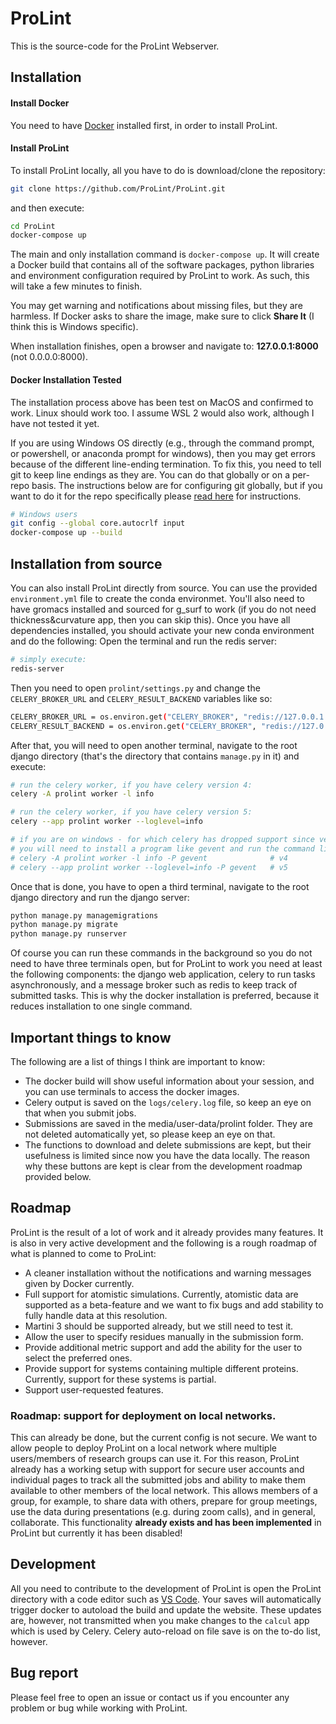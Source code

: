 # ProLint
This is the source-code for the ProLint Webserver. 

## Installation

#### Install Docker
You need to have <a href="https://docs.docker.com/get-docker/" target="_blank">Docker<a/> installed first, in order to install ProLint. 
  
#### Install ProLint
To install ProLint locally, all you have to do is download/clone the repository: 
```sh
git clone https://github.com/ProLint/ProLint.git
```
and then execute: 

```sh
cd ProLint
docker-compose up
```

The main and only installation command is `docker-compose up`. It will create a Docker build that contains all of the software packages, python libraries and environment configuration required by ProLint to work. As such, this will take a few minutes to finish. 

You may get warning and notifications about missing files, but they are harmless. 
If Docker asks to share the image, make sure to click **Share It** (I think this is Windows specific). 

When installation finishes, open a browser and navigate to: **127.0.0.1:8000** (not 0.0.0.0:8000).

#### Docker Installation Tested
The installation process above has been test on MacOS and confirmed to work. Linux should work too. I assume WSL 2 would also work, although I have not tested it yet. <br>

If you are using Windows OS directly (e.g., through the command prompt, or powershell, or anaconda prompt for windows), then you may get errors because of the different line-ending termination. To fix this, you need to tell git to keep line endings as they are. You can do that globally or on a per-repo basis. The instructions below are for configuring git globally, but if you want to do it for the repo specifically please <a href="https://docs.github.com/en/github/getting-started-with-github/configuring-git-to-handle-line-endings" target="_blank"> read here<a/> for instructions.
  
```sh
# Windows users
git config --global core.autocrlf input
docker-compose up --build
```

## Installation from source
You can also install ProLint directly from source. You can use the provided `environment.yml` file to create the conda environmet. You'll also need to have gromacs installed and sourced for g_surf to work (if you do not need thickness&curvature app, then you can skip this). 
Once you have all dependencies installed, you should activate your new conda environment and do the following: 
Open the terminal and run the redis server: 
```sh
# simply execute: 
redis-server
```
Then you need to open `prolint/settings.py` and change the `CELERY_BROKER_URL` and `CELERY_RESULT_BACKEND` variables like so: 
```sh
CELERY_BROKER_URL = os.environ.get("CELERY_BROKER", "redis://127.0.0.1:6379")
CELERY_RESULT_BACKEND = os.environ.get("CELERY_BROKER", "redis://127.0.0.1:6379")
```
After that, you will need to open another terminal, navigate to the root django directory (that's the directory that contains `manage.py` in it) and execute: 
```sh
# run the celery worker, if you have celery version 4:
celery -A prolint worker -l info

# run the celery worker, if you have celery version 5: 
celery --app prolint worker --loglevel=info

# if you are on windows - for which celery has dropped support since version 4, 
# you will need to install a program like gevent and run the command like this: 
# celery -A prolint worker -l info -P gevent              # v4
# celery --app prolint worker --loglevel=info -P gevent   # v5
```

Once that is done, you have to open a third terminal, navigate to the root django directory and run the django server: 
```sh
python manage.py managemigrations
python manage.py migrate
python manage.py runserver
```

Of course you can run these commands in the background so you do not need to have three terminals open, but for ProLint to work you need at least the following components: 
the django web application, celery to run tasks asynchronously, and a message broker such as redis to keep track of submitted tasks. 
This is why the docker installation is preferred, because it reduces installation to one single command. 


## Important things to know
The following are a list of things I think are important to know:
- The docker build will show useful information about your session, and you can use terminals to access the docker images. 
- Celery output is saved on the `logs/celery.log` file, so keep an eye on that when you submit jobs. 
- Submissions are saved in the media/user-data/prolint folder. They are not deleted automatically yet, so please keep an eye on that. 
- The functions to download and delete submissions are kept, but their usefulness is limited since now you have the data locally. The reason why these buttons are kept is clear from the development roadmap provided below. 

## Roadmap 
ProLint is the result of a lot of work and it already provides many features. It is also in very active development and the following is a rough roadmap of what is planned to come to ProLint: 

- A cleaner installation without the notifications and warning messages given by Docker currently. 
- Full support for atomistic simulations. Currently, atomistic data are supported as a beta-feature and we want to fix bugs and add stability to fully handle data at this resolution. 
- Martini 3 should be supported already, but we still need to test it. 
- Allow the user to specify residues manually in the submission form. 
- Provide additional metric support and add the ability for the user to select the preferred ones. 
- Provide support for systems containing multiple different proteins. Currently, support for these systems is partial. 
- Support user-requested features. 

### Roadmap: support for deployment on local networks. 
This can already be done, but the current config is not secure. We want to allow people to deploy ProLint on a local network where multiple users/members of research groups can use it. For this reason, ProLint already has a working setup with support for secure user accounts and individual pages to track all the submitted jobs and ability to make them available to other members of the local network. This allows members of a group, for example, to share data with others, prepare for group meetings, use the data during presentations (e.g. during zoom calls), and in general, collaborate. This functionality **already exists and has been implemented** in ProLint but currently it has been disabled!

## Development
All you need to contribute to the development of ProLint is open the ProLint directory with a code editor such as <a href="https://code.visualstudio.com/" target="_blank">VS Code<a/>. Your saves will automatically trigger docker to autoload the build and update the website. 
These updates are, however, not transmitted when you make changes to the `calcul` app which is used by Celery. Celery auto-reload on file save is on the to-do list, however.<br>
  
## Bug report
Please feel free to open an issue or contact us if you encounter any problem or bug while working with ProLint. 
